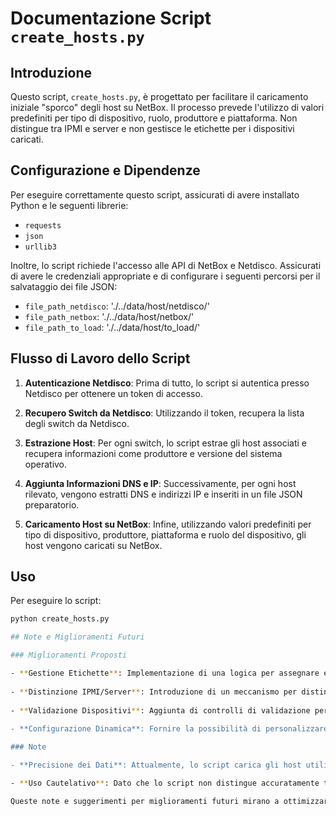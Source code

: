 # Documentazione Script `create_hosts.py`

## Introduzione

Questo script, `create_hosts.py`, è progettato per facilitare il caricamento iniziale "sporco" degli host su NetBox. Il processo prevede l'utilizzo di valori predefiniti per tipo di dispositivo, ruolo, produttore e piattaforma. Non distingue tra IPMI e server e non gestisce le etichette per i dispositivi caricati.

## Configurazione e Dipendenze

Per eseguire correttamente questo script, assicurati di avere installato Python e le seguenti librerie:

- `requests`
- `json`
- `urllib3`

Inoltre, lo script richiede l'accesso alle API di NetBox e Netdisco. Assicurati di avere le credenziali appropriate e di configurare i seguenti percorsi per il salvataggio dei file JSON:

- `file_path_netdisco`: './../data/host/netdisco/'
- `file_path_netbox`: './../data/host/netbox/'
- `file_path_to_load`: './../data/host/to_load/'

## Flusso di Lavoro dello Script

1. **Autenticazione Netdisco**: Prima di tutto, lo script si autentica presso Netdisco per ottenere un token di accesso.

2. **Recupero Switch da Netdisco**: Utilizzando il token, recupera la lista degli switch da Netdisco.

3. **Estrazione Host**: Per ogni switch, lo script estrae gli host associati e recupera informazioni come produttore e versione del sistema operativo.

4. **Aggiunta Informazioni DNS e IP**: Successivamente, per ogni host rilevato, vengono estratti DNS e indirizzi IP e inseriti in un file JSON preparatorio.

5. **Caricamento Host su NetBox**: Infine, utilizzando valori predefiniti per tipo di dispositivo, produttore, piattaforma e ruolo del dispositivo, gli host vengono caricati su NetBox.

## Uso

Per eseguire lo script:

```bash
python create_hosts.py

## Note e Miglioramenti Futuri

### Miglioramenti Proposti

- **Gestione Etichette**: Implementazione di una logica per assegnare etichette accurate ai dispositivi durante il caricamento. Questo aiuterebbe a mantenere l'organizzazione e la categorizzazione dei dispositivi all'interno di NetBox, facilitando la gestione e la ricerca.
  
- **Distinzione IPMI/Server**: Introduzione di un meccanismo per distinguere in modo efficace tra interfacce IPMI e server veri e propri. Ciò è cruciale per assicurare che le informazioni siano corrette e che i dispositivi siano configurati con i ruoli appropriati in NetBox.
  
- **Validazione Dispositivi**: Aggiunta di controlli di validazione per verificare l'accuratezza e la completezza dei dati dei dispositivi prima del loro caricamento su NetBox. Questo passaggio è fondamentale per minimizzare gli errori e le incongruenze nei dati.
  
- **Configurazione Dinamica**: Fornire la possibilità di personalizzare i valori predefiniti (come tipo di dispositivo, produttore, piattaforma, e ruolo del dispositivo) attraverso un file di configurazione esterno o variabili di ambiente. Questo migliorerebbe la flessibilità dello script, consentendo agli utenti di adattarlo facilmente alle proprie esigenze specifiche.

### Note

- **Precisione dei Dati**: Attualmente, lo script carica gli host utilizzando valori predefiniti per diversi attributi. Questo approccio può non essere sempre accurato e potrebbe richiedere un'ulteriore revisione e pulizia dei dati in NetBox.

- **Uso Cautelativo**: Dato che lo script non distingue accuratamente tra diversi tipi di dispositivi (come IPMI rispetto ai server) e non gestisce le etichette, si consiglia di usarlo con cautela. È ideale per un primo caricamento di massa, ma gli utenti dovrebbero essere pronti a effettuare aggiustamenti manuali successivi.

Queste note e suggerimenti per miglioramenti futuri mirano a ottimizzare lo script `create_hosts.py`, rendendolo più robusto, flessibile e affidabile per gli utenti finali. Implementando queste modifiche, lo script potrebbe offrire un supporto più completo e accurato per la gestione degli host in NetBox.


